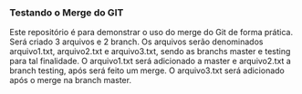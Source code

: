 ### Testando o Merge do GIT

Este repositório é para demonstrar o uso do merge do Git de forma prática. Será criado 3 arquivos e 2 branch. Os arquivos serão denominados arquivo1.txt, arquivo2.txt e arquivo3.txt, sendo as branchs master e testing para tal finalidade. O arquivo1.txt será adicionado a master e arquivo2.txt a branch testing, após será feito um merge. O arquivo3.txt será adicionado após o merge na branch master.

